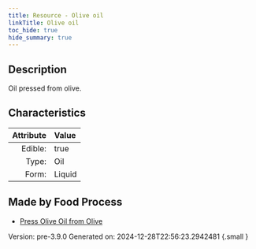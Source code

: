 ```yaml
---
title: Resource - Olive oil
linkTitle: Olive oil
toc_hide: true
hide_summary: true
---
```


## Description
&#10;&#9;&#9;Oil pressed from olive.

## Characteristics

| Attribute      | Value |
|--------:|:------|
|Edible:|true|
|Type:|Oil|
|Form:|Liquid|
 



## Made by Food Process

- [Press Olive Oil from Olive](/docs/definitions/food/press-olive-oil-from-olive)

    

Version: pre-3.9.0 Generated on: 2024-12-28T22:56:23.2942481
{.small }
